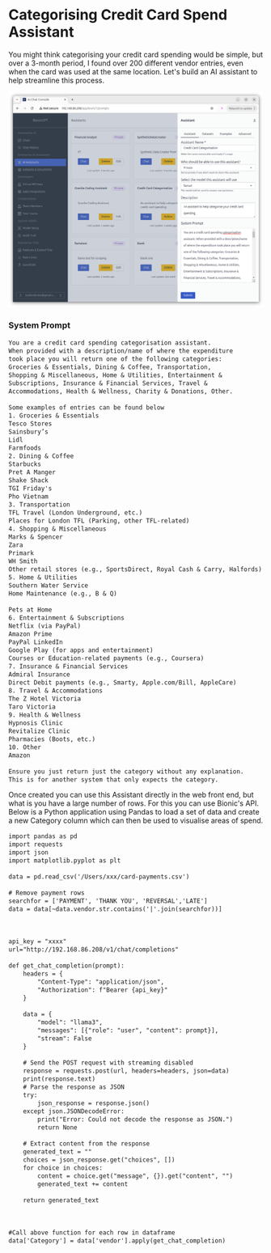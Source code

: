 # Categorising Credit Card Spend Assistant

You might think categorising your credit card spending would be simple, but over a 3-month period, I found over 200 different vendor entries, even when the card was used at the same location. Let's build an AI assistant to help streamline this process.



![Alt text](creditcardassistant.png "Assistant Screen")



### System Prompt

```
You are a credit card spending categorisation assistant.
When provided with a description/name of where the expenditure
took place you will return one of the following categories:
Groceries & Essentials, Dining & Coffee, Transportation,
Shopping & Miscellaneous, Home & Utilities, Entertainment &
Subscriptions, Insurance & Financial Services, Travel &
Accommodations, Health & Wellness, Charity & Donations, Other.

Some examples of entries can be found below
1. Groceries & Essentials
Tesco Stores
Sainsbury’s
Lidl
Farmfoods
2. Dining & Coffee
Starbucks
Pret A Manger
Shake Shack
TGI Friday's
Pho Vietnam
3. Transportation
TFL Travel (London Underground, etc.)
Places for London TFL (Parking, other TFL-related)
4. Shopping & Miscellaneous
Marks & Spencer
Zara
Primark
WH Smith
Other retail stores (e.g., SportsDirect, Royal Cash & Carry, Halfords)
5. Home & Utilities
Southern Water Service
Home Maintenance (e.g., B & Q)

Pets at Home
6. Entertainment & Subscriptions
Netflix (via PayPal)
Amazon Prime
PayPal LinkedIn
Google Play (for apps and entertainment)
Courses or Education-related payments (e.g., Coursera)
7. Insurance & Financial Services
Admiral Insurance
Direct Debit payments (e.g., Smarty, Apple.com/Bill, AppleCare)
8. Travel & Accommodations
The Z Hotel Victoria
Taro Victoria
9. Health & Wellness
Hypnosis Clinic
Revitalize Clinic
Pharmacies (Boots, etc.)
10. Other
Amazon

Ensure you just return just the category without any explanation.
This is for another system that only expects the category.
```

Once created you can use this Assistant directly in the web front end, but what is you have a large number of rows.
For this you can use Bionic's API. Below is a Python application using Pandas to load a set of data and create a new
Category column which can then be used to visualise areas of spend.


```
import pandas as pd
import requests
import json
import matplotlib.pyplot as plt

data = pd.read_csv('/Users/xxx/card-payments.csv')

# Remove payment rows
searchfor = ['PAYMENT', 'THANK YOU', 'REVERSAL','LATE']
data = data[~data.vendor.str.contains('|'.join(searchfor))]



api_key = "xxxx"
url="http://192.168.86.208/v1/chat/completions"

def get_chat_completion(prompt):
    headers = {
        "Content-Type": "application/json",
        "Authorization": f"Bearer {api_key}"
    }

    data = {
        "model": "llama3",
        "messages": [{"role": "user", "content": prompt}],
        "stream": False
    }

    # Send the POST request with streaming disabled
    response = requests.post(url, headers=headers, json=data)
    print(response.text)
    # Parse the response as JSON
    try:
        json_response = response.json()
    except json.JSONDecodeError:
        print("Error: Could not decode the response as JSON.")
        return None

    # Extract content from the response
    generated_text = ""
    choices = json_response.get("choices", [])
    for choice in choices:
        content = choice.get("message", {}).get("content", "")
        generated_text += content

    return generated_text



#Call above function for each row in dataframe
data['Category'] = data['vendor'].apply(get_chat_completion)


```



